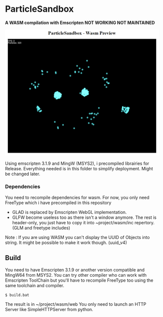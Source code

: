 # ParticleSandbox
**A WASM compilation with Emscripten NOT WORKING NOT MAINTAINED**

![Preview ParticleSandbox](previewwasm.png)

Using emscripten 3.1.9 and MingW (MSYS2), i precompiled librairies for Release.
Everything needed is in this folder to simplify deployment. Might be changed later.

### Dependencies
You need to recompile dependencies for wasm. 
For now, you only need FreeType which i have precompiled in this repository
- GLAD is replaced by Emscripten WebGL implementation.
- GLFW become useless too as there isn't a window anymore.
The rest is header-only, you just have to copy it into ~project/wasm/inc repertory. (GLM and freetype includes)

Note : If you are using WASM you can't display the UUID of Objects into string. It might be possible to make it work though. (uuid_v4)

## Build

You need to have Emscripten 3.1.9 or another version compatible and MingW64 from MSYS2.
You can try other compiler who can work with Emscripten ToolChain but you'll have to recompile FreeType too using the same toolchain and compiler.
```
$ build.bat
```

The result is in ~/project/wasm/web
You only need to launch an HTTP Server like SimpleHTTPServer from python.